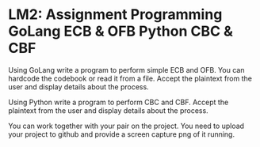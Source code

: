 # LM2: Assignment Programming GoLang ECB & OFB Python CBC & CBF

Using GoLang write a program to perform simple ECB and OFB. You can hardcode the codebook or read it from a file. Accept the plaintext from the user and display details about the process.

Using Python write a program to perform CBC and CBF.  Accept the plaintext from the user and display details about the process.

You can work together with your pair on the project.  You need to upload your project to github and provide a screen capture png of it running.
